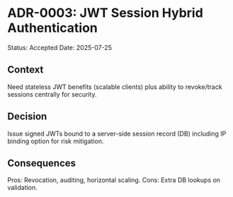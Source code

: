 # ADR-0003: JWT Session Hybrid Authentication

Status: Accepted
Date: 2025-07-25

## Context
Need stateless JWT benefits (scalable clients) plus ability to revoke/track sessions centrally for security.

## Decision
Issue signed JWTs bound to a server-side session record (DB) including IP binding option for risk mitigation.

## Consequences
Pros: Revocation, auditing, horizontal scaling. Cons: Extra DB lookups on validation.
